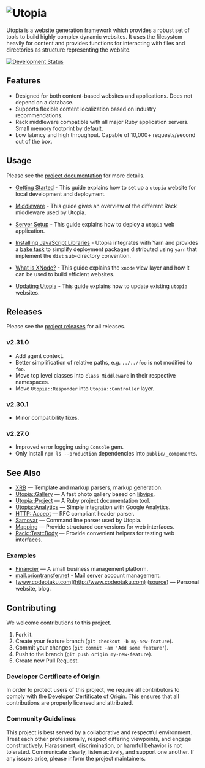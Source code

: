 # ![Utopia](materials/utopia.svg)

Utopia is a website generation framework which provides a robust set of tools to build highly complex dynamic websites. It uses the filesystem heavily for content and provides functions for interacting with files and directories as structure representing the website.

[![Development Status](https://github.com/socketry/utopia/workflows/Test/badge.svg)](https://github.com/socketry/utopia/actions?workflow=Test)

## Features

  - Designed for both content-based websites and applications. Does not depend on a database.
  - Supports flexible content localization based on industry recommendations.
  - Rack middleware compatible with all major Ruby application servers. Small memory footprint by default.
  - Low latency and high throughput. Capable of 10,000+ requests/second out of the box.

## Usage

Please see the [project documentation](https://socketry.github.io/utopia/) for more details.

  - [Getting Started](https://socketry.github.io/utopia/guides/getting-started/index) - This guide explains how to set up a `utopia` website for local development and deployment.

  - [Middleware](https://socketry.github.io/utopia/guides/middleware/index) - This guide gives an overview of the different Rack middleware used by Utopia.

  - [Server Setup](https://socketry.github.io/utopia/guides/server-setup/index) - This guide explains how to deploy a `utopia` web application.

  - [Installing JavaScript Libraries](https://socketry.github.io/utopia/guides/integrating-with-javascript/index) - Utopia integrates with Yarn and provides a [bake task](https://github.com/ioquatix/bake) to simplify deployment packages distributed using `yarn` that implement the `dist` sub-directory convention.

  - [What is XNode?](https://socketry.github.io/utopia/guides/what-is-xnode/index) - This guide explains the `xnode` view layer and how it can be used to build efficient websites.

  - [Updating Utopia](https://socketry.github.io/utopia/guides/updating-utopia/index) - This guide explains how to update existing `utopia` websites.

## Releases

Please see the [project releases](https://socketry.github.io/utopia/releases/index) for all releases.

### v2.31.0

  - Add agent context.
  - Better simplification of relative paths, e.g. `../../foo` is not modified to `foo`.
  - Move top level classes into `class Middleware` in their respective namespaces.
  - Move `Utopia::Responder` into `Utopia::Controller` layer.

### v2.30.1

  - Minor compatibility fixes.

### v2.27.0

  - Improved error logging using `Console` gem.
  - Only install `npm ls --production` dependencies into `public/_components`.

## See Also

  - [XRB](https://github.com/socketry/xrb) — Template and markup parsers, markup generation.
  - [Utopia::Gallery](https://github.com/ioquatix/utopia-gallery) — A fast photo gallery based on [libvips](https://github.com/jcupitt/libvips).
  - [Utopia::Project](https://github.com/socketry/utopia-project) — A Ruby project documentation tool.
  - [Utopia::Analytics](https://github.com/ioquatix/utopia-analytics) — Simple integration with Google Analytics.
  - [HTTP::Accept](https://github.com/ioquatix/http-accept) — RFC compliant header parser.
  - [Samovar](https://github.com/ioquatix/samovar) — Command line parser used by Utopia.
  - [Mapping](https://github.com/ioquatix/mapping) — Provide structured conversions for web interfaces.
  - [Rack::Test::Body](https://github.com/ioquatix/rack-test-body) — Provide convenient helpers for testing web interfaces.

### Examples

  - [Financier](https://github.com/ioquatix/financier) — A small business management platform.
  - [mail.oriontransfer.net](https://github.com/oriontransfer/mail.oriontransfer.net) - Mail server account management.
  - [www.codeotaku.com](http://www.codeotaku.com) ([source](https://github.com/ioquatix/www.codeotaku.com)) — Personal website, blog.

## Contributing

We welcome contributions to this project.

1.  Fork it.
2.  Create your feature branch (`git checkout -b my-new-feature`).
3.  Commit your changes (`git commit -am 'Add some feature'`).
4.  Push to the branch (`git push origin my-new-feature`).
5.  Create new Pull Request.

### Developer Certificate of Origin

In order to protect users of this project, we require all contributors to comply with the [Developer Certificate of Origin](https://developercertificate.org/). This ensures that all contributions are properly licensed and attributed.

### Community Guidelines

This project is best served by a collaborative and respectful environment. Treat each other professionally, respect differing viewpoints, and engage constructively. Harassment, discrimination, or harmful behavior is not tolerated. Communicate clearly, listen actively, and support one another. If any issues arise, please inform the project maintainers.
